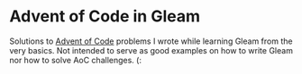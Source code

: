 # Advent of Code in Gleam

Solutions to [Advent of Code](https://adventofcode.com/) problems I wrote
while learning Gleam from the very basics. Not intended to serve as good
examples on how to write Gleam nor how to solve AoC challenges. (:
